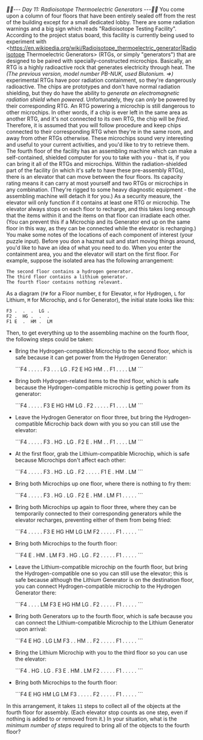 *:calendar::calendar:--- Day 11: Radioisotope Thermoelectric Generators ---:calendar::calendar:*
You come upon a column of four floors that have been entirely sealed off from the rest of the building except for a small dedicated lobby.  There are some radiation warnings and a big sign which reads "Radioisotope Testing Facility".
According to the project status board, this facility is currently being used to experiment with <https://en.wikipedia.org/wiki/Radioisotope_thermoelectric_generator|Radioisotope Thermoelectric Generators> (RTGs, or simply "generators") that are designed to be paired with specially-constructed microchips. Basically, an RTG is a highly radioactive rock that generates electricity through heat.
The _(The previous version, model number PB-NUK, used Blutonium. =>)_ experimental RTGs have poor radiation containment, so they're dangerously radioactive. The chips are prototypes and don't have normal radiation shielding, but they do have the ability to *generate an electromagnetic radiation shield when powered*.  Unfortunately, they can *only* be powered by their corresponding RTG. An RTG powering a microchip is still dangerous to other microchips.
In other words, if a chip is ever left in the same area as another RTG, and it's not connected to its own RTG, the chip will be *fried*. Therefore, it is assumed that you will follow procedure and keep chips connected to their corresponding RTG when they're in the same room, and away from other RTGs otherwise.
These microchips sound very interesting and useful to your current activities, and you'd like to try to retrieve them.  The fourth floor of the facility has an assembling machine which can make a self-contained, shielded computer for you to take with you - that is, if you can bring it all of the RTGs and microchips.
Within the radiation-shielded part of the facility (in which it's safe to have these pre-assembly RTGs), there is an elevator that can move between the four floors. Its capacity rating means it can carry at most yourself and two RTGs or microchips in any combination. (They're rigged to some heavy diagnostic equipment - the assembling machine will detach it for you.) As a security measure, the elevator will only function if it contains at least one RTG or microchip. The elevator always stops on each floor to recharge, and this takes long enough that the items within it and the items on that floor can irradiate each other. (You can prevent this if a Microchip and its Generator end up on the same floor in this way, as they can be connected while the elevator is recharging.)
You make some notes of the locations of each component of interest (your puzzle input). Before you don a hazmat suit and start moving things around, you'd like to have an idea of what you need to do.
When you enter the containment area, you and the elevator will start on the first floor.
For example, suppose the isolated area has the following arrangement:
```The first floor contains a hydrogen-compatible microchip and a lithium-compatible microchip.
The second floor contains a hydrogen generator.
The third floor contains a lithium generator.
The fourth floor contains nothing relevant.
```
As a diagram (`F#` for a Floor number, `E` for Elevator, `H` for Hydrogen, `L` for Lithium, `M` for Microchip, and `G` for Generator), the initial state looks like this:
```F4 .  .  .  .  .  
F3 .  .  .  LG .  
F2 .  HG .  .  .  
F1 E  .  HM .  LM 
```
Then, to get everything up to the assembling machine on the fourth floor, the following steps could be taken:

- <p>Bring the Hydrogen-compatible Microchip to the second floor, which is safe because it can get power from the Hydrogen Generator:</p>```F4 .  .  .  .  .   F3 .  .  .  LG .   F2 E  HG HM .  .   F1 .  .  .  .  LM  ```
- <p>Bring both Hydrogen-related items to the third floor, which is safe because the Hydrogen-compatible microchip is getting power from its generator:</p>```F4 .  .  .  .  .   F3 E  HG HM LG .   F2 .  .  .  .  .   F1 .  .  .  .  LM  ```
- <p>Leave the Hydrogen Generator on floor three, but bring the Hydrogen-compatible Microchip back down with you so you can still use the elevator:</p>```F4 .  .  .  .  .   F3 .  HG .  LG .   F2 E  .  HM .  .   F1 .  .  .  .  LM  ```
- <p>At the first floor, grab the Lithium-compatible Microchip, which is safe because Microchips don't affect each other:</p>```F4 .  .  .  .  .   F3 .  HG .  LG .   F2 .  .  .  .  .   F1 E  .  HM .  LM  ```
- <p>Bring both Microchips up one floor, where there is nothing to fry them:</p>```F4 .  .  .  .  .   F3 .  HG .  LG .   F2 E  .  HM .  LM  F1 .  .  .  .  .   ```
- <p>Bring both Microchips up again to floor three, where they can be temporarily connected to their corresponding generators while the elevator recharges, preventing either of them from being fried:</p>```F4 .  .  .  .  .   F3 E  HG HM LG LM  F2 .  .  .  .  .   F1 .  .  .  .  .   ```
- <p>Bring both Microchips to the fourth floor:</p>```F4 E  .  HM .  LM  F3 .  HG .  LG .   F2 .  .  .  .  .   F1 .  .  .  .  .   ```
- <p>Leave the Lithium-compatible microchip on the fourth floor, but bring the Hydrogen-compatible one so you can still use the elevator; this is safe because although the Lithium Generator is on the destination floor, you can connect Hydrogen-compatible microchip to the Hydrogen Generator there:</p>```F4 .  .  .  .  LM  F3 E  HG HM LG .   F2 .  .  .  .  .   F1 .  .  .  .  .   ```
- <p>Bring both Generators up to the fourth floor, which is safe because you can connect the Lithium-compatible Microchip to the Lithium Generator upon arrival:</p>```F4 E  HG .  LG LM  F3 .  .  HM .  .   F2 .  .  .  .  .   F1 .  .  .  .  .   ```
- <p>Bring the Lithium Microchip with you to the third floor so you can use the elevator:</p>```F4 .  HG .  LG .   F3 E  .  HM .  LM  F2 .  .  .  .  .   F1 .  .  .  .  .   ```
- <p>Bring both Microchips to the fourth floor:</p>```F4 E  HG HM LG LM  F3 .  .  .  .  .   F2 .  .  .  .  .   F1 .  .  .  .  .   ```

In this arrangement, it takes `11` steps to collect all of the objects at the fourth floor for assembly. (Each elevator stop counts as one step, even if nothing is added to or removed from it.)
In your situation, what is the *minimum number of steps* required to bring all of the objects to the fourth floor?
